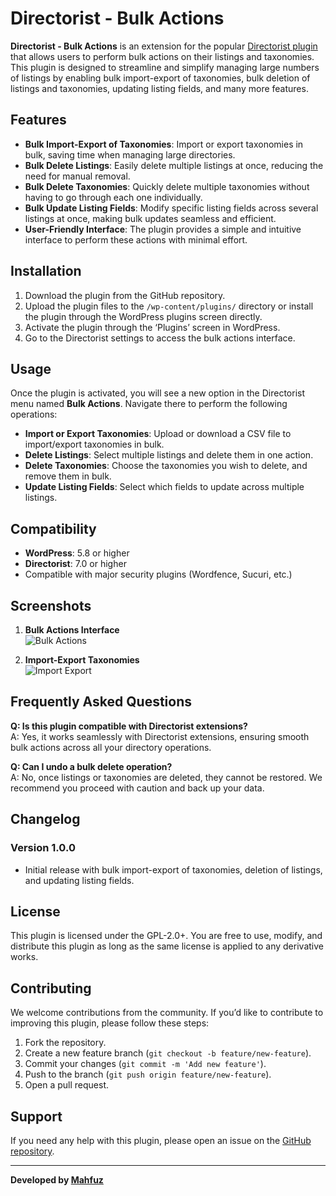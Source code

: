 # Directorist - Bulk Actions

**Directorist - Bulk Actions** is an extension for the popular [Directorist plugin](https://wordpress.org/plugins/directorist/) that allows users to perform bulk actions on their listings and taxonomies. This plugin is designed to streamline and simplify managing large numbers of listings by enabling bulk import-export of taxonomies, bulk deletion of listings and taxonomies, updating listing fields, and many more features.

## Features

- **Bulk Import-Export of Taxonomies**: Import or export taxonomies in bulk, saving time when managing large directories.
- **Bulk Delete Listings**: Easily delete multiple listings at once, reducing the need for manual removal.
- **Bulk Delete Taxonomies**: Quickly delete multiple taxonomies without having to go through each one individually.
- **Bulk Update Listing Fields**: Modify specific listing fields across several listings at once, making bulk updates seamless and efficient.
- **User-Friendly Interface**: The plugin provides a simple and intuitive interface to perform these actions with minimal effort.

## Installation

1. Download the plugin from the GitHub repository.
2. Upload the plugin files to the `/wp-content/plugins/` directory or install the plugin through the WordPress plugins screen directly.
3. Activate the plugin through the ‘Plugins’ screen in WordPress.
4. Go to the Directorist settings to access the bulk actions interface.

## Usage

Once the plugin is activated, you will see a new option in the Directorist menu named **Bulk Actions**. Navigate there to perform the following operations:

- **Import or Export Taxonomies**: Upload or download a CSV file to import/export taxonomies in bulk.
- **Delete Listings**: Select multiple listings and delete them in one action.
- **Delete Taxonomies**: Choose the taxonomies you wish to delete, and remove them in bulk.
- **Update Listing Fields**: Select which fields to update across multiple listings.

## Compatibility

- **WordPress**: 5.8 or higher
- **Directorist**: 7.0 or higher
- Compatible with major security plugins (Wordfence, Sucuri, etc.)

## Screenshots

1. **Bulk Actions Interface**  
   ![Bulk Actions](path_to_screenshot)

2. **Import-Export Taxonomies**  
   ![Import Export](path_to_screenshot)

## Frequently Asked Questions

**Q: Is this plugin compatible with Directorist extensions?**  
A: Yes, it works seamlessly with Directorist extensions, ensuring smooth bulk actions across all your directory operations.

**Q: Can I undo a bulk delete operation?**  
A: No, once listings or taxonomies are deleted, they cannot be restored. We recommend you proceed with caution and back up your data.

## Changelog

### Version 1.0.0
- Initial release with bulk import-export of taxonomies, deletion of listings, and updating listing fields.

## License

This plugin is licensed under the GPL-2.0+. You are free to use, modify, and distribute this plugin as long as the same license is applied to any derivative works.

## Contributing

We welcome contributions from the community. If you’d like to contribute to improving this plugin, please follow these steps:

1. Fork the repository.
2. Create a new feature branch (`git checkout -b feature/new-feature`).
3. Commit your changes (`git commit -m 'Add new feature'`).
4. Push to the branch (`git push origin feature/new-feature`).
5. Open a pull request.

## Support

If you need any help with this plugin, please open an issue on the [GitHub repository](https://github.com/MahfuzulAlam/directorist-bulk-actions).

---

**Developed by [Mahfuz](https://github.com/MahfuzulAlam)**

